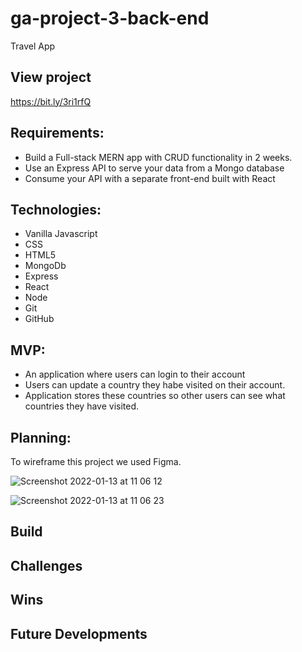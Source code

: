 # ga-project-3-back-end

Travel App

## View project
https://bit.ly/3ri1rfQ


## Requirements:
* Build a Full-stack MERN app with CRUD functionality in 2 weeks.
* Use an Express API to serve your data from a Mongo database
* Consume your API with a separate front-end built with React

## Technologies:
* Vanilla Javascript
* CSS
* HTML5
* MongoDb
* Express
* React
* Node
* Git
* GitHub

## MVP:
* An application where users can login to their account
* Users can update a country they habe visited on their account.
* Application stores these countries so other users can see what countries they have visited.

## Planning:

To wireframe this project we used Figma. 

![Screenshot 2022-01-13 at 11 06 12](https://user-images.githubusercontent.com/85187554/149320310-6d441706-86df-404f-bbc4-7c4b51a2b25a.png)

![Screenshot 2022-01-13 at 11 06 23](https://user-images.githubusercontent.com/85187554/149320315-1e05f834-8304-43a9-b062-f865fb4765d2.png)


## Build


## Challenges


## Wins


## Future Developments




